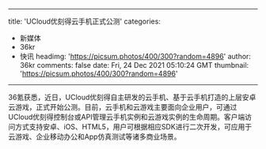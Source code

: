 
---
title: 'UCloud优刻得云手机正式公测'
categories: 
 - 新媒体
 - 36kr
 - 快讯
headimg: 'https://picsum.photos/400/300?random=4896'
author: 36kr
comments: false
date: Fri, 24 Dec 2021 05:10:24 GMT
thumbnail: 'https://picsum.photos/400/300?random=4896'
---

<div>   
36氪获悉，近日，UCloud优刻得自主研发的云手机、基于云手机打造的上层安卓云游戏，正式开始公测。目前，云手机和云游戏主要面向企业用户，可通过UCloud优刻得控制台或API管理云手机实例和云游戏实例的生命周期。客户端访问方式支持安卓、iOS、HTML5，用户可根据相应SDK进行二次开发，可应用于云游戏、企业移动办公和App仿真测试等诸多商业场景。  
</div>
            